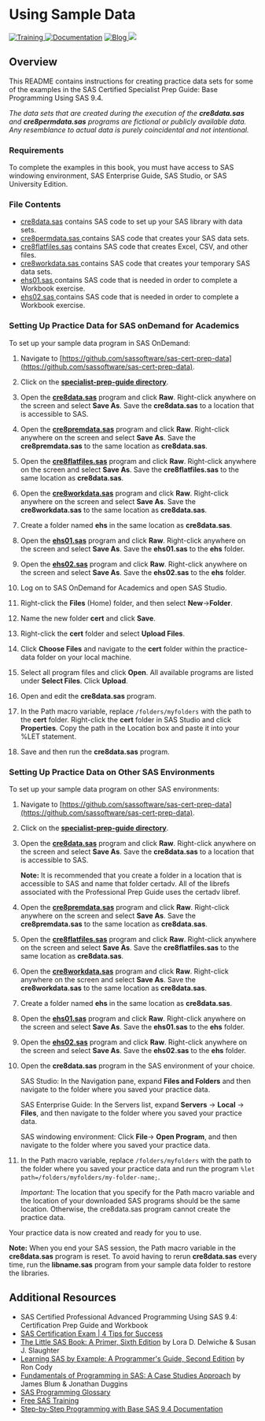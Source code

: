 # Using Sample Data
  <a href="https://www.sas.com/certify"> <img src="https://img.shields.io/badge/-SAS%20Training-red.svg?" alt="Training"> </a>
  <a href="https://documentation.sas.com"> <img src="https://img.shields.io/badge/-Documentation-yellowgreen.svg?" alt="Documentation"></a>
  <a href="https://blogs.sas.com/content/topic/programming-tips/">     <img src="https://img.shields.io/badge/Blog-Programming%20Tips-blue.svg?" alt="Blog"> </a> 
    <a href="https://communities.sas.com" alt=SAS Communities> <img src="https://img.shields.io/badge/-SAS%20Communities-orange">  </a>

## Overview
This README contains instructions for creating practice data sets for some of the examples in the SAS Certified Specialist Prep Guide: Base Programming Using SAS 9.4. 

*The data sets that are created during the execution of the **cre8data.sas** and **cre8permdata.sas** programs are fictional or publicly available data. Any resemblance to actual data is purely coincidental and not intentional.*

### Requirements
To complete the examples in this book, you must have access to SAS windowing environment, SAS Enterprise Guide, SAS Studio, or SAS University Edition.
### File Contents
- [cre8data.sas](https://github.com/sassoftware/sas-cert-prep-data/blob/master/professional-prep-guide/cre8data.sas) contains SAS code to set up your SAS library with data sets. 
- [cre8permdata.sas ](https://github.com/sassoftware/sas-cert-prep-data/blob/master/professional-prep-guide/cre8permdata.sas) contains SAS code that creates your SAS data sets. 
- [cre8flatfiles.sas](https://github.com/sassoftware/sas-cert-prep-data/blob/master/professional-prep-guide/cre8flatfiles.sas) contains SAS code that creates Excel, CSV, and other files. 
- [cre8workdata.sas ](https://github.com/sassoftware/sas-cert-prep-data/blob/master/professional-prep-guide/cre8workdata.sas) contains SAS code that creates your temporary SAS data sets. 
- [ehs01.sas ](https://github.com/sassoftware/sas-cert-prep-data/blob/master/professional-prep-guide/ehs01.sas) contains SAS code that is needed in order to complete a Workbook exercise.
- [ehs02.sas ](https://github.com/sassoftware/sas-cert-prep-data/blob/master/professional-prep-guide/ehs02.sas) contains SAS code that is needed in order to complete a Workbook exercise.
### Setting Up Practice Data for SAS onDemand for Academics
To set up your sample data program in SAS OnDemand:
1. Navigate to [https://github.com/sassoftware/sas-cert-prep-data](https://github.com/sassoftware/sas-cert-prep-data).
2. Click on the **[specialist-prep-guide directory](https://github.com/sassoftware/sas-cert-prep-data/tree/master/specialist-prep-guide)**.
3. Open the **[cre8data.sas](https://github.com/sassoftware/sas-cert-prep-data/blob/master/professional-prep-guide/cre8data.sas)** program and click **Raw**. Right-click anywhere on the screen and select **Save As**. Save the **cre8data.sas** to a location that is accessible to SAS.
4. Open the **[cre8premdata.sas](https://github.com/sassoftware/sas-cert-prep-data/blob/master/professional-prep-guide/cre8permdata.sas)** program and click **Raw**. Right-click anywhere on the screen and select **Save As**. Save the **cre8premdata.sas** to the same location as **cre8data.sas**. 
5. Open the **[cre8flatfiles.sas](https://github.com/sassoftware/sas-cert-prep-data/blob/master/professional-prep-guide/cre8flatfiles.sas)** program and click **Raw**. Right-click anywhere on the screen and select **Save As**. Save the **cre8flatfiles.sas** to the same location as **cre8data.sas**.
6. Open the **[cre8workdata.sas](https://github.com/sassoftware/sas-cert-prep-data/blob/master/professional-prep-guide/cre8workdata.sas)** program and click **Raw**. Right-click anywhere on the screen and select **Save As**. Save the **cre8workdata.sas** to the same location as **cre8data.sas**. 
7. Create a folder named **ehs** in the same location as **cre8data.sas**. 
8. Open the **[ehs01.sas](https://github.com/sassoftware/sas-cert-prep-data/blob/master/professional-prep-guide/ehs01.sas)** program and click **Raw**. Right-click anywhere on the screen and select **Save As**. Save the **ehs01.sas** to the **ehs** folder. 
9. Open the **[ehs02.sas](https://github.com/sassoftware/sas-cert-prep-data/blob/master/professional-prep-guide/ehs02.sas)** program and click **Raw**. Right-click anywhere on the screen and select **Save As**. Save the **ehs02.sas** to the **ehs** folder. 

10. Log on to SAS OnDemand for Academics and open SAS Studio.
11. Right-click the **Files** (Home) folder, and then select **New**→**Folder**.
12. Name the new folder **cert** and click **Save**.
13. Right-click the **cert** folder and select **Upload Files**.
14. Click **Choose Files** and navigate to the **cert** folder within the practice-data folder on your local machine.
15. Select all program files and click **Open**. All available programs are listed under **Select Files**. Click **Upload**.
16. Open and edit the **cre8data.sas** program.
17. In the Path macro variable, replace `/folders/myfolders` with the path to the **cert** folder. Right-click the **cert** folder in SAS Studio and click **Properties**. Copy the path in the Location box and paste it into your %LET statement. 
18. Save and then run the **cre8data.sas** program.

### Setting Up Practice Data on Other SAS Environments

To set up your sample data program on other SAS environments:
1. Navigate to [https://github.com/sassoftware/sas-cert-prep-data](https://github.com/sassoftware/sas-cert-prep-data).
2. Click on the **[specialist-prep-guide directory](https://github.com/sassoftware/sas-cert-prep-data/tree/master/specialist-prep-guide)**.
3. Open the **[cre8data.sas](https://github.com/sassoftware/sas-cert-prep-data/blob/master/professional-prep-guide/cre8data.sas)** program and click **Raw**. Right-click anywhere on the screen and select **Save As**. Save the **cre8data.sas** to a location that is accessible to SAS. 

	**Note:** It is recommended that you create a folder in a location that is accessible to SAS and name that folder certadv. All of the librefs associated with the Professional Prep Guide uses the certadv libref. 

4. Open the **[cre8premdata.sas](https://github.com/sassoftware/sas-cert-prep-data/blob/master/professional-prep-guide/cre8permdata.sas)** program and click **Raw**. Right-click anywhere on the screen and select **Save As**. Save the **cre8premdata.sas** to the same location as **cre8data.sas**. 

5. Open the **[cre8flatfiles.sas](https://github.com/sassoftware/sas-cert-prep-data/blob/master/professional-prep-guide/cre8flatfiles.sas)** program and click **Raw**. Right-click anywhere on the screen and select **Save As**. Save the **cre8flatfiles.sas** to the same location as **cre8data.sas**.

6. Open the **[cre8workdata.sas](https://github.com/sassoftware/sas-cert-prep-data/blob/master/professional-prep-guide/cre8workdata.sas)** program and click **Raw**. Right-click anywhere on the screen and select **Save As**. Save the **cre8workdata.sas** to the same location as **cre8data.sas**. 

7. Create a folder named **ehs** in the same location as **cre8data.sas**. 

8. Open the **[ehs01.sas](https://github.com/sassoftware/sas-cert-prep-data/blob/master/professional-prep-guide/ehs01.sas)** program and click **Raw**. Right-click anywhere on the screen and select **Save As**. Save the **ehs01.sas** to the **ehs** folder. 

9. Open the **[ehs02.sas](https://github.com/sassoftware/sas-cert-prep-data/blob/master/professional-prep-guide/ehs02.sas)** program and click **Raw**. Right-click anywhere on the screen and select **Save As**. Save the **ehs02.sas** to the **ehs** folder. 

10. Open the **cre8data.sas** program in the SAS environment of your choice. 

	SAS Studio: In the Navigation pane, expand **Files and Folders** and then navigate to the folder where you saved your practice data. 
	
	SAS Enterprise Guide: In the Servers list, expand **Servers** → **Local** → **Files**, and then navigate to the folder where you saved your practice data. 

	SAS windowing environment: Click **File**→ **Open Program**, and then navigate to the folder where you saved your practice data. 

11. In the Path macro variable, replace `/folders/myfolders` with the path to the folder where you saved your practice data and run the program `%let path=/folders/myfolders/my-folder-name;`.

	*Important:* The location that you specify for the Path macro variable and the location of your downloaded SAS programs should be the same location. Otherwise, the cre8data.sas program cannot create the practice data.

Your practice data is now created and ready for you to use. 
	
**Note:** When you end your SAS session, the Path macro variable in the **cre8data.sas** program is reset. To avoid having to rerun **cre8data.sas** every time, run the **libname.sas** program from your sample data folder to restore the libraries.
	
## Additional Resources
* SAS Certified Professional Advanced Programming Using SAS 9.4: Certification Prep Guide and Workbook
* [SAS Certification Exam | 4 Tips for Success](https://www.youtube.com/watch?v=OpQ0SMNXiYE&list=PLVV6eZFA22QwrXd6nSDU18E6XgXSMOs87&index=12&t=0s)
* [The Little SAS Book: A Primer, Sixth Edition](https://www.sas.com/store/prodBK_73044_en.html?storeCode=SAS_US) by Lora D. Delwiche & Susan J. Slaughter
* [Learning SAS by Example: A Programmer's Guide, Second Edition](https://www.sas.com/store/books/categories/getting-started/learning-sas-by-example-a-programmer-s-guide-second-edition/prodBK_71442_en.html) by Ron Cody
* [Fundamentals of Programming in SAS: A Case Studies Approach](https://www.sas.com/store/books/categories/getting-started/fundamentals-of-programming-in-sas-a-case-studies-approach/prodBK_71342_en.html) by James Blum & Jonathan Duggins
* [SAS Programming Glossary](https://documentation.sas.com/?cdcId=pgmsascdc&cdcVersion=9.4_3.4&docsetId=pgmsasgl&docsetTarget=glossary.htm)
* [Free SAS Training](https://www.sas.com/en_us/training/offers/free-training.html)
* [Step-by-Step Programming with Base SAS 9.4 Documentation](https://go.documentation.sas.com/?cdcId=pgmsascdc&cdcVersion=9.4_3.4&docsetId=basess&docsetTarget=titlepage.htm)
